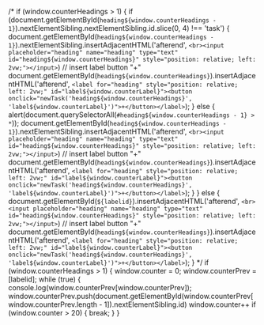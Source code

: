 /*
  if (window.counterHeadings > 1) {
    if (document.getElementById(`heading${window.counterHeadings - 1}`).nextElementSibling.nextElementSibling.id.slice(0, 4) !== 'task') {
      document.getElementById(`heading${window.counterHeadings - 1}`).nextElementSibling.insertAdjacentHTML('afterend', `<br><input placeholder="heading" name="heading" type="text" id="heading${window.counterHeadings}" style="position: relative; left: 2vw;"></input>`)
      // insert label button "+"
      document.getElementById(`heading${window.counterHeadings}`).insertAdjacentHTML('afterend', `<label for="heading" style="position: relative; left: 2vw;" id="label${window.counterLabel}"><button onclick="newTask('heading${window.counterHeadings}', 'label${window.counterLabel}')">+</button></label>`);
    } else {
      alert(document.querySelectorAll(`#heading${window.counterHeadings - 1} > *`));
      document.getElementById(`heading${window.counterHeadings - 1}`).nextElementSibling.insertAdjacentHTML('afterend', `<br><input placeholder="heading" name="heading" type="text" id="heading${window.counterHeadings}" style="position: relative; left: 2vw;"></input>`)
      // insert label button "+"
      document.getElementById(`heading${window.counterHeadings}`).insertAdjacentHTML('afterend', `<label for="heading" style="position: relative; left: 2vw;" id="label${window.counterLabel}"><button onclick="newTask('heading${window.counterHeadings}', 'label${window.counterLabel}')">+</button></label>`);
    }
  } else {
    document.getElementById(`${labelid}`).insertAdjacentHTML('afterend', `<br><input placeholder="heading" name="heading" type="text" id="heading${window.counterHeadings}" style="position: relative; left: 2vw;"></input>`)
  // insert label button "+"
  document.getElementById(`heading${window.counterHeadings}`).insertAdjacentHTML('afterend', `<label for="heading" style="position: relative; left: 2vw;" id="label${window.counterLabel}"><button onclick="newTask('heading${window.counterHeadings}', 'label${window.counterLabel}')">+</button></label>`);
  }
  */
  if (window.counterHeadings > 1) {
    window.counter = 0;
    window.counterPrev = [labelid];
    while (true) {
      console.log(window.counterPrev[window.counterPrev]);
      window.counterPrev.push(document.getElementById(window.counterPrev[window.counterPrev.length - 1]).nextElementSibling.id)
      window.counter++
      if (window.counter > 20) {
        break;
      }
  }